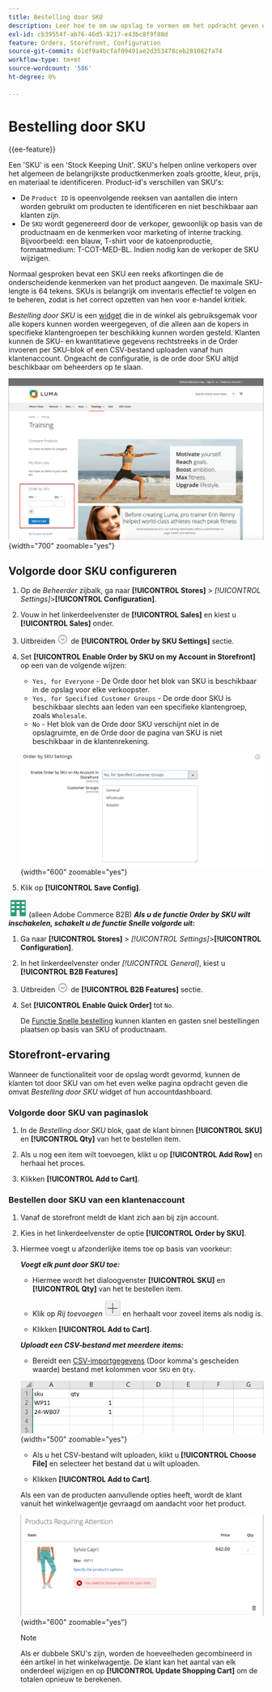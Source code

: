 ```yaml
---
title: Bestelling door SKU
description: Leer hoe te om uw opslag te vormen om het opdracht geven door SKU als gemak voor uw klanten te steunen.
exl-id: cb39554f-ab76-46d5-8217-e43bc8f9f88d
feature: Orders, Storefront, Configuration
source-git-commit: 61df9a4bcfaf09491ae2d353478ceb281082fa74
workflow-type: tm+mt
source-wordcount: '586'
ht-degree: 0%

---
```


# Bestelling door SKU

{{ee-feature}}

Een &#39;SKU&#39; is een &#39;Stock Keeping Unit&#39;. SKU&#39;s helpen online verkopers over het algemeen de belangrijkste productkenmerken zoals grootte, kleur, prijs, en materiaal te identificeren. Product-id&#39;s verschillen van SKU&#39;s:

- De `Product ID` is opeenvolgende reeksen van aantallen die intern worden gebruikt om producten te identificeren en niet beschikbaar aan klanten zijn.
- De `SKU` wordt gegenereerd door de verkoper, gewoonlijk op basis van de productnaam en de kenmerken voor marketing of interne tracking. Bijvoorbeeld: een blauw, T-shirt voor de katoenproductie, formaatmedium: T-COT-MED-BL. Indien nodig kan de verkoper de SKU wijzigen.

Normaal gesproken bevat een SKU een reeks afkortingen die de onderscheidende kenmerken van het product aangeven. De maximale SKU-lengte is 64 tekens. SKUs is belangrijk om inventaris effectief te volgen en te beheren, zodat is het correct opzetten van hen voor e-handel kritiek.

_Bestelling door SKU_ is een [widget](../content-design/widgets.md) die in de winkel als gebruiksgemak voor alle kopers kunnen worden weergegeven, of die alleen aan de kopers in specifieke klantengroepen ter beschikking kunnen worden gesteld. Klanten kunnen de SKU- en kwantitatieve gegevens rechtstreeks in de Order invoeren per SKU-blok of een CSV-bestand uploaden vanaf hun klantenaccount. Ongeacht de configuratie, is de orde door SKU altijd beschikbaar om beheerders op te slaan.

![Bestel door SKU in de Storefront](./assets/storefront-order-by-sku.png){width="700" zoomable="yes"}

## Volgorde door SKU configureren

1. Op de _Beheerder_ zijbalk, ga naar **[!UICONTROL Stores]** > _[!UICONTROL Settings]_>**[!UICONTROL Configuration]**.

1. Vouw in het linkerdeelvenster de **[!UICONTROL Sales]** en kiest u **[!UICONTROL Sales]** onder.

1. Uitbreiden ![Expansiekiezer](../assets/icon-display-expand.png) de **[!UICONTROL Order by SKU Settings]** sectie.

1. Set **[!UICONTROL Enable Order by SKU on my Account in Storefront]** op een van de volgende wijzen:

   - `Yes, for Everyone` - De Orde door het blok van SKU is beschikbaar in de opslag voor elke verkoopster.
   - `Yes, for Specified Customer Groups` - De orde door SKU is beschikbaar slechts aan leden van een specifieke klantengroep, zoals `Wholesale`.
   - `No` - Het blok van de Orde door SKU verschijnt niet in de opslagruimte, en de Orde door de pagina van SKU is niet beschikbaar in de klantenrekening.

   ![Bestellen op SKU-instellingen](../configuration-reference/sales/assets/sales-order-by-sku-settings.png){width="600" zoomable="yes"}

1. Klik op **[!UICONTROL Save Config]**.

![Adobe Commerce B2B](../assets/b2b.svg) (alleen Adobe Commerce B2B) _**Als u de functie Order by SKU wilt inschakelen, schakelt u de functie Snelle volgorde uit:**_

1. Ga naar **[!UICONTROL Stores]** > _[!UICONTROL Settings]_>**[!UICONTROL Configuration]**.

1. In het linkerdeelvenster onder _[!UICONTROL General]_, kiest u **[!UICONTROL B2B Features]**

1. Uitbreiden ![Expansiekiezer](../assets/icon-display-expand.png) de **[!UICONTROL B2B Features]** sectie.

1. Set **[!UICONTROL Enable Quick Order]** tot `No`.

   De [Functie Snelle bestelling](../b2b/quick-order.md) kunnen klanten en gasten snel bestellingen plaatsen op basis van SKU of productnaam.

## Storefront-ervaring

Wanneer de functionaliteit voor de opslag wordt gevormd, kunnen de klanten tot door SKU van om het even welke pagina opdracht geven die omvat _Bestelling door SKU_ widget of hun accountdashboard.

### Volgorde door SKU van paginaslok

1. In de _Bestelling door SKU_ blok, gaat de klant binnen **[!UICONTROL SKU]** en **[!UICONTROL Qty]** van het te bestellen item.

1. Als u nog een item wilt toevoegen, klikt u op **[!UICONTROL Add Row]** en herhaal het proces.

1. Klikken **[!UICONTROL Add to Cart]**.

### Bestellen door SKU van een klantenaccount

1. Vanaf de storefront meldt de klant zich aan bij zijn account.

1. Kies in het linkerdeelvenster de optie **[!UICONTROL Order by SKU]**.

1. Hiermee voegt u afzonderlijke items toe op basis van voorkeur:

   _**Voegt elk punt door SKU toe:**_

   - Hiermee wordt het dialoogvenster **[!UICONTROL SKU]** en **[!UICONTROL Qty]** van het te bestellen item.

   - Klik op _Rij toevoegen_ ![Knop Plus](../assets/button-add-item.png) en herhaalt voor zoveel items als nodig is.

   - Klikken **[!UICONTROL Add to Cart]**.

   _**Uploadt een CSV-bestand met meerdere items:**_

   - Bereidt een [CSV-importgegevens](../systems/data-csv.md) (Door komma&#39;s gescheiden waarde) bestand met kolommen voor `SKU` en `Qty`.

   ![Te importeren SKU&#39;s](./assets/account-dashboard-order-by-sku-import.png){width="500" zoomable="yes"}

   - Als u het CSV-bestand wilt uploaden, klikt u **[!UICONTROL Choose File]** en selecteer het bestand dat u wilt uploaden.

   - Klikken **[!UICONTROL Add to Cart]**.

   Als een van de producten aanvullende opties heeft, wordt de klant vanuit het winkelwagentje gevraagd om aandacht voor het product.

   ![Product vereist aandacht](./assets/account-dashboard-order-by-sku-cart-product-requires-attention.png){width="600" zoomable="yes"}

   >[!NOTE]
   >
   >Als er dubbele SKU&#39;s zijn, worden de hoeveelheden gecombineerd in één artikel in het winkelwagentje. De klant kan het aantal van elk onderdeel wijzigen en op **[!UICONTROL Update Shopping Cart]** om de totalen opnieuw te berekenen.

